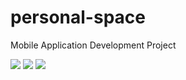 # personal-space
Mobile Application Development Project

<img src="https://github.com/IT21026898/personal-space/blob/main/app/src/main/res/drawable/dashPG.png"  >
<img src="https://github.com/IT21026898/personal-space/blob/main/app/src/main/res/drawable/loginPG.png"  >
<img src="https://github.com/IT21026898/personal-space/blob/main/app/src/main/res/drawable/allPG.png"  >
